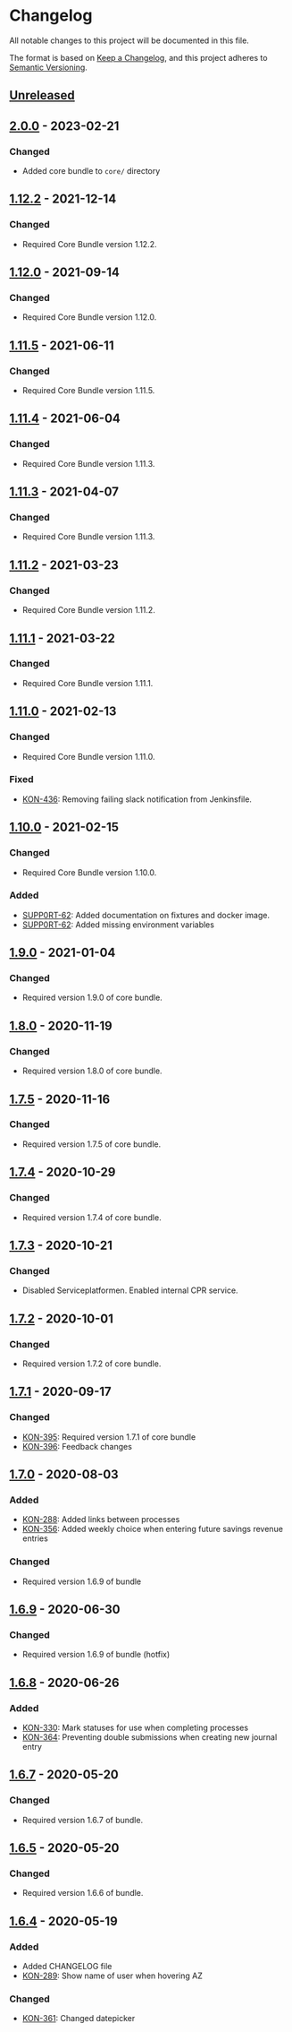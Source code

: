 <!-- markdownlint-disable MD024 -->
# Changelog

All notable changes to this project will be documented in this file.

The format is based on [Keep a Changelog](https://keepachangelog.com/en/1.0.0/),
and this project adheres to [Semantic
Versioning](https://semver.org/spec/v2.0.0.html).

## [Unreleased]

## [2.0.0] - 2023-02-21

### Changed

- Added core bundle to `core/` directory

## [1.12.2] - 2021-12-14

### Changed

- Required Core Bundle version 1.12.2.

## [1.12.0] - 2021-09-14

### Changed

- Required Core Bundle version 1.12.0.

## [1.11.5] - 2021-06-11

### Changed

- Required Core Bundle version 1.11.5.

## [1.11.4] - 2021-06-04

### Changed

- Required Core Bundle version 1.11.3.

## [1.11.3] - 2021-04-07

### Changed

- Required Core Bundle version 1.11.3.

## [1.11.2] - 2021-03-23

### Changed

- Required Core Bundle version 1.11.2.

## [1.11.1] - 2021-03-22

### Changed

- Required Core Bundle version 1.11.1.

## [1.11.0] - 2021-02-13

### Changed

- Required Core Bundle version 1.11.0.

### Fixed

- [KON-436](https://jira.itkdev.dk/browse/KON-436): Removing failing slack
  notification from Jenkinsfile.

## [1.10.0] - 2021-02-15

### Changed

- Required Core Bundle version 1.10.0.

### Added

- [SUPP0RT-62](https://jira.itkdev.dk/browse/SUPP0RT-62): Added documentation on
  fixtures and docker image.
- [SUPP0RT-62](https://jira.itkdev.dk/browse/SUPP0RT-62): Added missing
  environment variables

## [1.9.0] - 2021-01-04

### Changed

- Required version 1.9.0 of core bundle.

## [1.8.0] - 2020-11-19

### Changed

- Required version 1.8.0 of core bundle.

## [1.7.5] - 2020-11-16

### Changed

- Required version 1.7.5 of core bundle.

## [1.7.4] - 2020-10-29

### Changed

- Required version 1.7.4 of core bundle.

## [1.7.3] - 2020-10-21

### Changed

- Disabled Serviceplatformen. Enabled internal CPR service.

## [1.7.2] - 2020-10-01

### Changed

- Required version 1.7.2 of core bundle.

## [1.7.1] - 2020-09-17

### Changed

- [KON-395](https://jira.itkdev.dk/browse/KON-395): Required version 1.7.1 of
  core bundle
- [KON-396](https://jira.itkdev.dk/browse/KON-396): Feedback changes

## [1.7.0] - 2020-08-03

### Added

- [KON-288](https://jira.itkdev.dk/browse/KON-288): Added links between
  processes
- [KON-356](https://jira.itkdev.dk/browse/KON-356): Added weekly choice when
  entering future savings revenue entries

### Changed

- Required version 1.6.9 of bundle

## [1.6.9] - 2020-06-30

### Changed

- Required version 1.6.9 of bundle (hotfix)

## [1.6.8] - 2020-06-26

### Added

- [KON-330](https://jira.itkdev.dk/browse/KON-330): Mark statuses for use when
  completing processes
- [KON-364](https://jira.itkdev.dk/browse/KON-364): Preventing double
  submissions when creating new journal entry

## [1.6.7] - 2020-05-20

### Changed

- Required version 1.6.7 of bundle.

## [1.6.5] - 2020-05-20

### Changed

- Required version 1.6.6 of bundle.

## [1.6.4] - 2020-05-19

### Added

- Added CHANGELOG file
- [KON-289](https://jira.itkdev.dk/browse/KON-289): Show name of user when
  hovering AZ

### Changed

- [KON-361](https://github.com/aakb/kontrolgruppen/pull/81): Changed datepicker

[Unreleased]: https://github.com/itk-dev/kontrolgruppen/compare/2.0.0...HEAD
[2.0.0]: https://github.com/itk-dev/kontrolgruppen/compare/1.12.2...2.0.0
[1.12.2]: https://github.com/itk-dev/kontrolgruppen/compare/1.12.0...1.12.2
[1.12.0]: https://github.com/itk-dev/kontrolgruppen/compare/1.11.5...1.12.0
[1.11.5]: https://github.com/itk-dev/kontrolgruppen/compare/.1.11.4..1.11.5
[1.11.4]: https://github.com/itk-dev/kontrolgruppen/compare/1.11.3...1.11.4
[1.11.3]: https://github.com/itk-dev/kontrolgruppen/compare/1.11.2...1.11.3
[1.11.2]: https://github.com/itk-dev/kontrolgruppen/compare/1.11.2...1.11.2
[1.11.1]: https://github.com/itk-dev/kontrolgruppen/compare/1.11.0...1.11.1
[1.11.0]: https://github.com/itk-dev/kontrolgruppen/compare/1.10.1...1.11.0
[1.10.0]: https://github.com/itk-dev/kontrolgruppen/compare/1.9.0...1.10.1
[1.9.0]: https://github.com/itk-dev/kontrolgruppen/compare/1.8.0...1.9.0
[1.8.0]: https://github.com/itk-dev/kontrolgruppen/compare/1.7.5...1.8.0
[1.7.5]: https://github.com/itk-dev/kontrolgruppen/compare/1.7.4...1.7.5
[1.7.4]: https://github.com/itk-dev/kontrolgruppen/compare/1.7.3...1.7.4
[1.7.3]: https://github.com/itk-dev/kontrolgruppen/compare/1.7.2...1.7.3
[1.7.2]: https://github.com/itk-dev/kontrolgruppen/compare/1.7.1...1.7.2
[1.7.1]: https://github.com/itk-dev/kontrolgruppen/compare/1.7.0...1.7.1
[1.7.0]: https://github.com/itk-dev/kontrolgruppen/compare/1.6.9...1.7.0
[1.6.9]: https://github.com/itk-dev/kontrolgruppen/compare/1.6.8...1.6.9
[1.6.8]: https://github.com/itk-dev/kontrolgruppen/compare/1.6.7...1.6.8
[1.6.7]: https://github.com/itk-dev/kontrolgruppen/compare/1.6.5...1.6.7
[1.6.5]: https://github.com/itk-dev/kontrolgruppen/compare/1.6.4...1.6.5
[1.6.4]: https://github.com/itk-dev/kontrolgruppen/releases/tag/1.6.4
